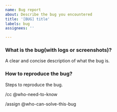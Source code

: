 ```yaml
---
name: Bug report
about: Describe the bug you encountered
title: '[BUG] title'
labels: bug
assignees: ''

---
```


### What is the bug(with logs or screenshots)?
A clear and concise description of what the bug is.

### How to reproduce the bug?
Steps to reproduce the bug.

/cc @who-need-to-know

/assign @who-can-solve-this-bug
